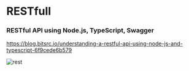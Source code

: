 # RESTfull

### RESTful API using Node.js, TypeScript, Swagger

https://blog.bitsrc.io/understanding-a-restful-api-using-node-js-and-typescript-6f9cede6b579

![rest](https://cdn-images-1.medium.com/max/1000/1*Rl7hfHPSDmwVkc4cHRTXFw.png)

